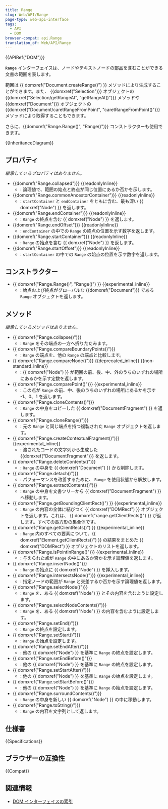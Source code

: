 ```yaml
---
title: Range
slug: Web/API/Range
page-type: web-api-interface
tags:
  - API
  - DOM
browser-compat: api.Range
translation_of: Web/API/Range
---
```

{{APIRef("DOM")}}

**`Range`** インターフェイスは、ノードやテキストノードの部品を含むことができる文書の範囲を表します。

範囲は {{ domxref("Document.createRange()") }} メソッドにより生成することができます。また、 {{domxref("Selection")}} オブジェクトの {{domxref("Selection/getRangeAt", "getRangeAt()")}} メソッドや {{domxref("Document")}} オブジェクトの {{domxref("Document/caretRangeFromPoint", "caretRangeFromPoint()")}} メソッドにより取得することもできます。

さらに、{{domxref("Range.Range()", "Range()")}} コンストラクターも使用できます。

{{InheritanceDiagram}}

## プロパティ

_継承しているプロパティはありません。_

- {{domxref("Range.collapsed")}} {{readonlyInline}}
  - : 論理値で、範囲の始点と終点が同じ位置にあるか否かを示します。
- {{domxref("Range.commonAncestorContainer")}} {{readonlyInline}}
  - : `startContainer` と `endContainer` をともに含む、最も深い {{ domxref("Node") }} を返します。
- {{domxref("Range.endContainer")}} {{readonlyInline}}
  - : `Range` の終点を含む {{ domxref("Node") }} を返します。
- {{domxref("Range.endOffset")}} {{readonlyInline}}
  - : `endContainer` の中での `Range` の終点の位置を示す数字を返します。
- {{domxref("Range.startContainer")}} {{readonlyInline}}
  - : `Range` の始点を含む {{ domxref("Node") }} を返します。
- {{domxref("Range.startOffset")}} {{readonlyInline}}
  - : `startContainer` の中での `Range` の始点の位置を示す数字を返します。

## コンストラクター

- {{ domxref("Range.Range()", "Range()") }} {{experimental_inline}}
  - : 始点および終点がグローバルな {{domxref("Document")}} である `Range` オブジェクトを返します。

## メソッド

_継承しているメソッドはありません。_

- {{ domxref("Range.collapse()")}}
  - : `Range` をその端点の一方へ折りたたみます。
- {{ domxref("Range.compareBoundaryPoints()")}}
  - : `Range` の端点を、他の `Range` の端点と比較します。
- {{ domxref("Range.compareNode()")}} {{deprecated_inline}} {{non-standard_inline}}
  - : {{ domxref("Node") }} が範囲の前、後、中、外のうちのいずれの場所にあるかを示す定数を返します。
- {{ domxref("Range.comparePoint()")}} {{experimental_inline}}
  - : この点が `Range` の前、中、後のうちのいずれの場所にあるかを示す -1、0、1 を返します。
- {{ domxref("Range.cloneContents()")}}
  - : `Range` の中身をコピーした {{ domxref("DocumentFragment") }} を返します。
- {{ domxref("Range.cloneRange()")}}
  - : 元の `Range` と同じ端点を持つ複製された `Range` オブジェクトを返します。
- {{ domxref("Range.createContextualFragment()")}}{{experimental_inline}}
  - : 渡されたコードの文字列から生成した {{domxref("DocumentFragment")}} を返します。
- {{ domxref("Range.deleteContents()")}}
  - : `Range` の中身を {{ domxref("Document") }} から削除します。
- {{ domxref("Range.detach()")}}
  - : パフォーマンスを改善するために、 `Range` を使用状態から解放します。
- {{ domxref("Range.extractContents()")}}
  - : `Range` の中身を文書ツリーから {{ domxref("DocumentFragment") }} へ移動します。
- {{ domxref("Range.getBoundingClientRect()") }} {{experimental_inline}}
  - : `Range` の内容の全体に結びつく {{ domxref("DOMRect") }} オブジェクトを返します。これは、 {{ domxref("range.getClientRects()") }} が返します。すべての長方形の集合体です。
- {{ domxref("Range.getClientRects()") }} {{experimental_inline}}
  - : `Range` 内のすべての要素について、{{ domxref("Element.getClientRects()") }} の結果をまとめた {{ domxref("DOMRect") }} オブジェクトのリストを返します。
- {{ domxref("Range.isPointInRange()")}} {{experimental_inline}}
  - : 与えられた点が `Range` の中にあるか否かを示す論理値を返します。
- {{ domxref("Range.insertNode()")}}
  - : `Range` の始点に {{ domxref("Node") }} を挿入します。
- {{ domxref("Range.intersectsNode()")}} {{experimental_inline}}
  - : 指定ノードの範囲が `Range` と交差するか否かを示す論理値を返します。
- {{ domxref("Range.selectNode()")}}
  - : `Range` を、ある {{ domxref("Node") }} とその内容を含むように設定します。
- {{ domxref("Range.selectNodeContents()")}}
  - : `Range` を、ある {{ domxref("Node") }} の内容を含むように設定します。
- {{ domxref("Range.setEnd()")}}
  - : `Range` の終点を設定します。
- {{ domxref("Range.setStart()")}}
  - : `Range` の始点を設定します。
- {{ domxref("Range.setEndAfter()")}}
  - : 他の {{ domxref("Node") }} を基準に `Range` の終点を設定します。
- {{ domxref("Range.setEndBefore()")}}
  - : 他の {{ domxref("Node") }} を基準に `Range` の終点を設定します。
- {{ domxref("Range.setStartAfter()")}}
  - : 他の {{ domxref("Node") }} を基準に `Range` の始点を設定します。
- {{ domxref("Range.setStartBefore()")}}
  - : 他の {{ domxref("Node") }} を基準に `Range` の始点を設定します。
- {{ domxref("Range.surroundContents()")}}
  - : `Range` の中身を新しい {{ domxref("Node") }} の中に移動します。
- {{ domxref("Range.toString()")}}
  - : `Range` の内容を文字列として返します。

## 仕様書

{{Specifications}}

## ブラウザーの互換性

{{Compat}}

## 関連情報

- [DOM インターフェイスの索引](/ja/docs/Web/API/Document_Object_Model)
